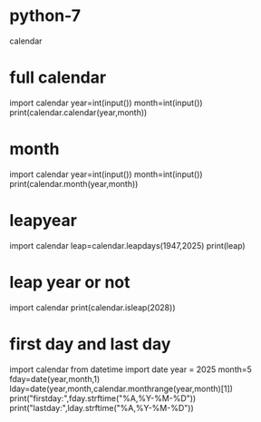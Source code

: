 # python-7
calendar 
# full calendar 
import calendar
year=int(input())
month=int(input())
print(calendar.calendar(year,month))

# month
import calendar
year=int(input())
month=int(input())
print(calendar.month(year,month))

# leapyear
import calendar
leap=calendar.leapdays(1947,2025)
print(leap)

# leap year or not
import calendar
print(calendar.isleap(2028))

# first day and last day
import calendar
from datetime import date
year = 2025
month=5
fday=date(year,month,1)
lday=date(year,month,calendar.monthrange(year,month)[1])
print("firstday:",fday.strftime("%A,%Y-%M-%D"))
print("lastday:",lday.strftime("%A,%Y-%M-%D"))
